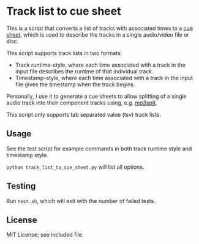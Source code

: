 # Track list to cue sheet

This is a script that converts a list of tracks with associated times to a [cue
sheet], which is used to describe the tracks in a single audio/video file or
disc.

This script supports track lists in two formats:

* Track runtime-style, where each time associated with a track in the input file
  describes the runtime of that individual track.
* Timestamp-style, where each time associated with a track in the input file
  gives the timestamp when the track begins.

Personally, I use it to generate a cue sheets to allow splitting of a single
audio track into their component tracks using, e.g. [mp3splt].

This script only supports tab separated value (tsv) track lists.

## Usage

See the test script for example commands in both track runtime style and
timestamp style.

`python track_list_to_cue_sheet.py` will list all options.

## Testing

Run `test.sh`, which will exit with the number of failed tests.

## License

MIT License; see included file.

[cue sheet]: https://en.wikipedia.org/wiki/Cue_sheet_(computing)
[mp3splt]: https://en.wikipedia.org/wiki/Mp3splt
